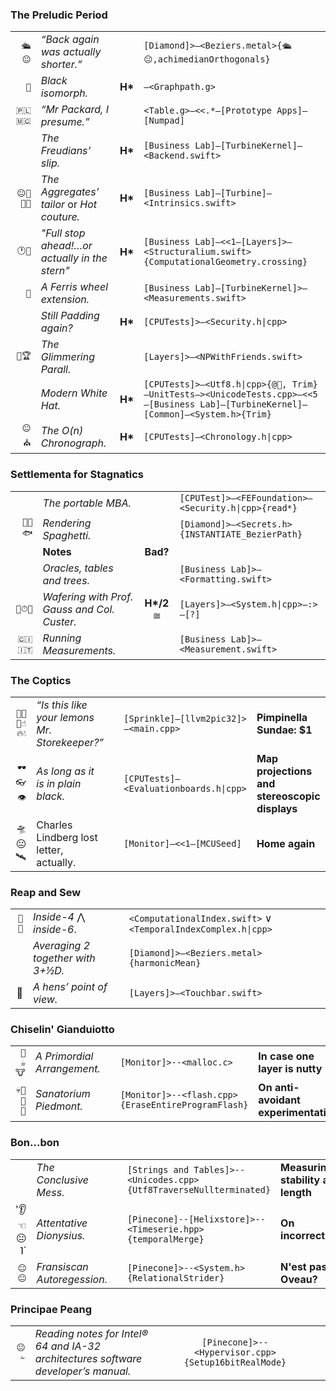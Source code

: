 ### The Preludic Period

| | | | |
|--:|:--|:-:|:--|
`🛳😐`|*“Back again was actually shorter.”*| |`[Diamond]>—<Beziers.metal>{🛳😐,achimedianOrthogonals}`| |
`🐚`|*Black isomorph.*| **H\*** |`—<Graphpath.g>`| **Palindromes, LL, LR**|
`🇵🇱🇲🇨`|*“Mr Packard, I presume.”*| |`<Table.g>—<<.*—[Prototype Apps]—[Numpad]`|**Tables on a terminal**|
| |*The Freudians’ slip.*|**H\***|`[Business Lab]—[TurbineKernel]—<Backend.swift>`| |
`😐💈📏🔬`|*The Aggregates’ tailor* or *Hot couture.*|**H\***|`[Business Lab]—[Turbine]—<Intrinsics.swift>`| | 
`🕐💼`|*"Full stop ahead!…or actually in the stern"*|**H\***|`[Business Lab]—<<1—[Layers]>—<Structuralium.swift>{ComputationalGeometry.crossing}`| |
`🎡`|*A Ferris wheel extension.*| |`[Business Lab]—[TurbineKernel]>—<Measurements.swift>`|**‘Online or greedy?’, in algorithms**|
| |*Still Padding again?*|**H\***|`[CPUTests]>—<Security.h\|cpp>`|**Galois theory**|
`😬🏆`|*The Glimmering Parall.*| |`[Layers]>—<NPWithFriends.swift>`| |
| |*Modern White Hat.*|**H\***|`[CPUTests]>—<Utf8.h\|cpp>{@🐠, Trim}—UnitTests—><UnicodeTests.cpp>—<<5—[Business Lab]—[TurbineKernel]—[Common]—<System.h>{Trim}`|
`😐⛪️`|*The O(n) Chronograph.*|**H\***|`[CPUTests]—<Chronology.h\|cpp>`| |  

### Settlementa for Stagnatics

| | | | |
|--:|:--|:-:|:--|
| |*The portable MBA.*| |`[CPUTest]>—<FEFoundation>—<Security.h\|cpp>{read*}`| |
`🎥🍝🐟`|*Rendering Spaghetti.*| |`[Diamond]>—<Secrets.h>{INSTANTIATE_BezierPath}`| |
| |**Notes**|**Bad?**| |
| |*Oracles, tables and trees.*|  |`[Business Lab]>—<Formatting.swift>`| |
|`🔋⏱🏺`|*Wafering with Prof. Gauss and Col. Custer.*|**H\*/2** ≅|`[Layers]>—<System.h\|cpp>—:>—[?]`|
|`🇨🇮🇮🇹`|*Running Measurements.*|  |`[Business Lab]>—<Measurement.swift>`|

### The Coptics

| | | | | |
|--:|:--|:-:|:--|:--|
|`🍧🍋🍬☝️🔥💧`|*“Is this like your lemons Mr. Storekeeper?”*| | `[Sprinkle]—[llvm2pic32]>—<main.cpp>`|**Pimpinella Sundae: $1**|
|`🕶👓👁`|*As long as it is in plain black.*| |`[CPUTests]—<Evaluationboards.h\|cpp>`|**Map projections and stereoscopic displays**|
|🛸😐🛰|Charles Lindberg lost letter, actually.| |`[Monitor]—<<1—[MCUSeed]`|**Home again**|

### Reap and Sew

| | | | | |
|--:|:--|:-:|:--|:--|
|`🐑🐮`|*Inside-4* ⋀ *inside-6*.| |`<ComputationalIndex.swift>` ∨ `<TemporalIndexComplex.h\|cpp>`| |
| |*Averaging 2 together with 3+½D.*| |`[Diamond]>—<Beziers.metal>{harmonicMean}`| |
|🥚|*A hens’ point of view.*| |`[Layers]>—<Touchbar.swift>`| |

### Chiselin' Gianduiotto

| | | | | |
|--:|:--|:-:|:--|:--|
|`🍫☕️🐮`|*A Primordial Arrangement.*| |`[Monitor]>--<malloc.c>`|**In case one layer is nutty**|
|`💀🎤😐🔅`|*Sanatorium Piedmont.*| |`[Monitor]>--<flash.cpp>{EraseEntireProgramFlash}`|**On anti-avoidant experimentation**|

### Bon...bon

| | | | | |
|--:|:--|:-:|:--|:--|
||*The Conclusive Mess.*| |`[Strings and Tables]>--<Unicodes.cpp>{Utf8TraverseNullterminated}`|**Measuring stability and length**|
|'👂☜😐˥`|*Attentative Dionysius.*| |`[Pinecone]--[Helixstore]>--<Timeserie.hpp>{temporalMerge}`|**On incorrectness**|
|`😐😐`|*Fransiscan Autoregession.*| |`[Pinecone]>--<System.h>{RelationalStrider}`|**N'est pas Oveau?**|

### Principae Peang

| | | | | |
|--:|:--|:-:|:--|:--|
|`😐✁`|*Reading notes for Intel® 64 and IA-32 architectures software developer’s manual.*|`[Pinecone]>--<Hypervisor.cpp>{Setup16bitRealMode}`||

